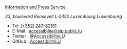 [Information and Press Service](https://sip.gouvernement.lu)

<address>
33, boulevard Roosevelt
L-2450 Luxembourg
Luxembourg
</address>

- Tel: [(+352) 247-82181](tel:+35224782181) 
- E-Mail : [accessibilite@sip.public.lu](mailto:accessibilite@sip.public.lu)
- Twitter : [@AccessibilityLU](https://twitter.com/AccessibilityLu)
- GitHub : [AccessibilityLU](https://github.com/accessibility-luxembourg)